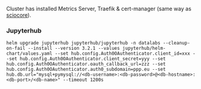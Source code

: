 Cluster has installed Metrics Server, Traefik & cert-manager (same way as [sciocore](https://bitbucket.org/sciocore/sciocore-eks-configs/src/main/)).

### Jupyterhub

`helm upgrade jupyterhub jupyterhub/jupyterhub -n datalabs --cleanup-on-fail --install --version 3.2.1 --values jupyterhub/helm-chart/values.yaml --set hub.config.Auth0OAuthenticator.client_id=xxx --set hub.config.Auth0OAuthenticator.client_secret=yyy --set hub.config.Auth0OAuthenticator.oauth_callback_url=zzz --set hub.config.Auth0OAuthenticator.auth0_subdomain=ppp.eu --set hub.db.url="mysql+pymysql://<db-username>:<db-password>@<db-hostname>:<db-port>/<db-name>" --timeout 1200s`